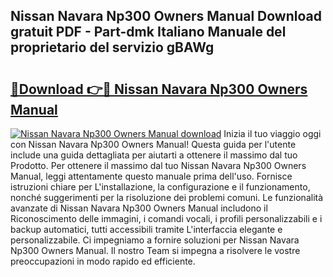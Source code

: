 ## Nissan Navara Np300 Owners Manual Download gratuit PDF - Part-dmk Italiano Manuale del proprietario del servizio gBAWg

# <h2><a href="http://dfe5qy.blite.top/?on=Nissan+Navara+Np300+Owners+Manual">🔗Download 👉🔴 Nissan Navara Np300 Owners Manual</a></h2>

[![Nissan Navara Np300 Owners Manual download](https://i.imgur.com/lujVjoI.png)](http://dfe5qy.blite.top/?on=Nissan+Navara+Np300+Owners+Manual)
Inizia il tuo viaggio oggi con Nissan Navara Np300 Owners Manual! Questa guida per l'utente include una guida dettagliata per aiutarti a ottenere il massimo dal tuo Prodotto. Per ottenere il massimo dal tuo Nissan Navara Np300 Owners Manual, leggi attentamente questo manuale prima dell'uso. Fornisce istruzioni chiare per L'installazione, la configurazione e il funzionamento, nonché suggerimenti per la risoluzione dei problemi comuni. Le funzionalità avanzate di Nissan Navara Np300 Owners Manual includono il Riconoscimento delle immagini, i comandi vocali, i profili personalizzabili e i backup automatici, tutti accessibili tramite L'interfaccia elegante e personalizzabile. Ci impegniamo a fornire soluzioni per Nissan Navara Np300 Owners Manual. Il nostro Team si impegna a risolvere le vostre preoccupazioni in modo rapido ed efficiente.
